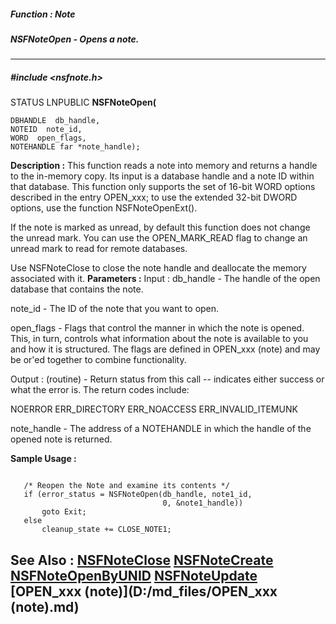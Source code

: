 ##### Function : Note
##### NSFNoteOpen - Opens a note.
---
##### #include <nsfnote.h>
STATUS LNPUBLIC **NSFNoteOpen(**

	DBHANDLE  db_handle,
	NOTEID  note_id,
	WORD  open_flags,
	NOTEHANDLE far *note_handle);
**Description :**
This function reads a note into memory and returns a handle to the in-memory 
copy.  Its input is a database handle and a note ID within that database. This 
function only supports the set of 16-bit WORD options described in the entry 
OPEN_xxx;  to use the extended 32-bit DWORD options, use the function 
NSFNoteOpenExt().

If the note is marked as unread, by default this function does not change the 
unread mark.  You can use the OPEN_MARK_READ flag to change an unread mark to 
read for remote databases.

Use NSFNoteClose to close the note handle and deallocate the memory associated 
with it.
**Parameters :**
Input :
db_handle  -  The handle of the open database that contains the note.

note_id  -  The ID of the note that you want to open.

open_flags  -  Flags that control the manner in which the note is opened. This, in turn, controls what information about the note is available to you and how it is structured. The flags are defined in OPEN_xxx (note) and may be or'ed together to combine functionality.

Output :
(routine)  -  Return status from this call -- indicates either success or what the error is. The return codes include:

NOERROR
ERR_DIRECTORY
ERR_NOACCESS
ERR_INVALID_ITEMUNK


note_handle  -  The address of a NOTEHANDLE in which the handle of the opened note is returned.

**Sample Usage :**
```

   /* Reopen the Note and examine its contents */
   if (error_status = NSFNoteOpen(db_handle, note1_id,
                                  0, &note1_handle))
       goto Exit;
   else
       cleanup_state += CLOSE_NOTE1;

```
**See Also :**
[NSFNoteClose](D:/md_files/NSFNoteClose.md)
[NSFNoteCreate](D:/md_files/NSFNoteCreate.md)
[NSFNoteOpenByUNID](D:/md_files/NSFNoteOpenByUNID.md)
[NSFNoteUpdate](D:/md_files/NSFNoteUpdate.md)
[OPEN_xxx (note)](D:/md_files/OPEN_xxx (note).md)
---
